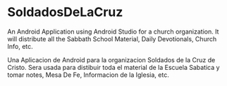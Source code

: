SoldadosDeLaCruz
================

An Android Application using Android Studio for a church organization. It will distribute all the Sabbath School Material, Daily Devotionals, Church Info, etc.

Una Aplicacion de Android para la organizacion Soldados de la Cruz de Cristo. Sera usada para distibuir toda el material de la Escuela Sabatica y tomar notes, Mesa De Fe, Informacion de la Iglesia, etc.